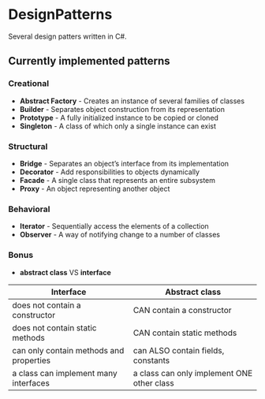 # DesignPatterns
Several design patters written in C#.

## Currently implemented patterns
### Creational
- **Abstract Factory** - Creates an instance of several families of classes
- **Builder** - Separates object construction from its representation
- **Prototype** - A fully initialized instance to be copied or cloned
- **Singleton** - A class of which only a single instance can exist

### Structural
- **Bridge** - Separates an object’s interface from its implementation
- **Decorator** - Add responsibilities to objects dynamically
- **Facade** - A single class that represents an entire subsystem
- **Proxy** - An object representing another object

### Behavioral
- **Iterator** - Sequentially access the elements of a collection
- **Observer** - A way of notifying change to a number of classes

### Bonus
- **abstract class** VS **interface**  

| Interface | Abstract class |
| --------- | -------------- |
| does not contain a constructor | CAN contain a constructor |
| does not contain static methods | CAN contain static methods |
| can only contain methods and properties | can ALSO contain fields, constants |
| a class can implement many interfaces | a class can only implement ONE other class |
